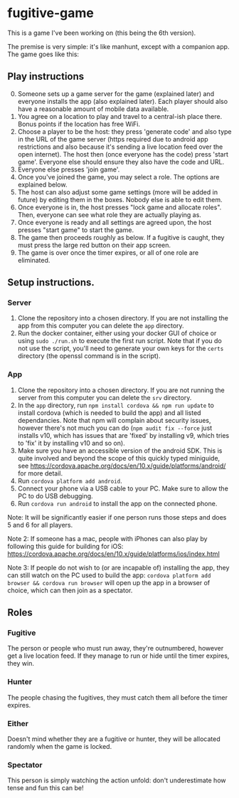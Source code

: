 # fugitive-game
This is a game I've been working on (this being the 6th version).

The premise is very simple: it's like manhunt, except with a companion app. The game goes like this:

## Play instructions

0) Someone sets up a game server for the game (explained later) and everyone installs the app (also explained later). Each player should also have a reasonable amount of mobile data available.
1) You agree on a location to play and travel to a central-ish place there. Bonus points if the location has free WiFi.
2) Choose a player to be the host: they press 'generate code' and also type in the URL of the game server (https required due to android app restrictions and also because it's sending a live location feed over the open internet).
The host then (once everyone has the code) press 'start game'. Everyone else should ensure they also have the code and URL.
3) Everyone else presses 'join game'.
4) Once you've joined the game, you may select a role. The options are explained below.
5) The host can also adjust some game settings (more will be added in future) by editing them in the boxes. Nobody else is able to edit them.
6) Once everyone is in, the host presses "lock game and allocate roles". Then, everyone can see what role they are actually playing as.
7) Once everyone is ready and all settings are agreed upon, the host presses "start game" to start the game.
8) The game then proceeds roughly as below. If a fugitive is caught, they must press the large red button on their app screen.
9) The game is over once the timer expires, or all of one role are eliminated.

## Setup instructions.

### Server

1) Clone the repository into a chosen directory. If you are not installing the app from this computer you can delete the `app` directory.
2) Run the docker container, either using your docker GUI of choice or using `sudo ./run.sh` to execute the first run script. Note that if you do not use the
script, you'll need to generate your own keys for the `certs` directory (the openssl command is in the script).

### App

1) Clone the repository into a chosen directory. If you are not running the server from this computer you can delete the `srv` directory.
2) In the `app` directory, run `npm install cordova && npm run update` to install cordova (which is needed to build the app) and all listed dependancies. Note that npm will complain about security issues, however there's not much you can do (`npm audit fix --force` just installs v10, which has issues that are 'fixed' by installing v9, which tries to 'fix' it by installing v10 and so on).
3) Make sure you have an accessible version of the android SDK. This is quite involved and beyond the scope of this quickly typed miniguide, see https://cordova.apache.org/docs/en/10.x/guide/platforms/android/
for more detail.
4) Run `cordova platform add android`.
5) Connect your phone via a USB cable to your PC. Make sure to allow the PC to do USB debugging.
6) Run `cordova run android` to install the app on the connected phone.

Note: It will be significantly easier if one person runs those steps and does 5 and 6 for all players.

Note 2: If someone has a mac, people with iPhones can also play by following this guide for building for iOS: https://cordova.apache.org/docs/en/10.x/guide/platforms/ios/index.html

Note 3: If people do not wish to (or are incapable of) installing the app, they can still watch on the PC used to build the app: `cordova platform add browser && cordova run browser` will open up
the app in a browser of choice, which can then join as a spectator.

## Roles

### Fugitive
The person or people who must run away, they're outnumbered, however get a live location feed. If they manage to run or hide until the timer expires, they win.

### Hunter
The people chasing the fugitives, they must catch them all before the timer expires.

### Either
Doesn't mind whether they are a fugitive or hunter, they will be allocated randomly when the game is locked.

### Spectator
This person is simply watching the action unfold: don't underestimate how tense and fun this can be!


